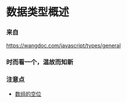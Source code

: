 # 数据类型概述

### 来自
https://wangdoc.com/javascript/types/general

### 时而看一个，温故而知新

### 注意点
* [数组的空位](https://wangdoc.com/javascript/types/array#%E6%95%B0%E7%BB%84%E7%9A%84%E7%A9%BA%E4%BD%8D)